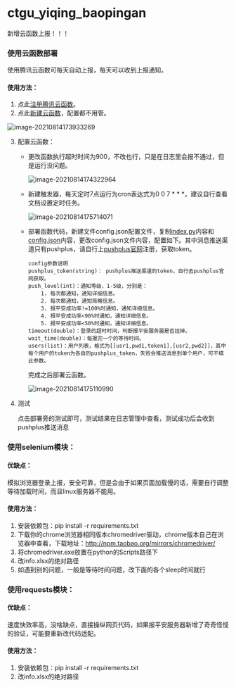 # ctgu_yiqing_baopingan
新增云函数上报！！！



### 使用云函数部署

使用腾讯云函数可每天自动上报，每天可以收到上报通知。

#### 使用方法：
1. 点此[注册腾讯云函数](https://console.cloud.tencent.com/)。
2. 点此[新建云函数](https://console.cloud.tencent.com/scf/list-create?rid=4&ns=default&keyword=helloworld%20%E7%A9%BA%E7%99%BD%E6%A8%A1%E6%9D%BF%E5%87%BD%E6%95%B0%26python3)，配置都不用管。

![image-20210814173933269](https://gitee.com/zzzjoy/My_Pictures/raw/master/image-20210814173933269.png)

3. 配置云函数：
   * 更改函数执行超时时间为900，不改也行，只是在日志里会报不通过，但是运行没问题。
   
     ![image-20210814174322964](https://gitee.com/zzzjoy/My_Pictures/raw/master/image-20210814174322964.png)

   * 新建触发器，每天定时7点运行为cron表达式为0 0 7 * * *，建议自行查看文档设置定时任务。

      ![image-20210814175714071](https://gitee.com/zzzjoy/My_Pictures/raw/master/image-20210814175714071.png)

   * 部署函数代码，新建文件config.json配置文件，复制[index.py](https://github.com/zzzjoy-620/ctgu_yiqing_baopingan/blob/main/baopingan_yunhanshu/index.py)内容和[config.json](https://github.com/zzzjoy-620/ctgu_yiqing_baopingan/blob/main/baopingan_yunhanshu/config.json)内容，更改config.json文件内容，配置如下。其中消息推送渠道只有pushplus，请自行上[pushplus官网](https://pushplus.hxtrip.com/message)注册，获取token。

      ```
      config参数说明
      pushplus_token(string)： pushplus推送渠道的token，自行去pushplus官网获取。
      push_level(int)：通知等级，1-5级，分别是：
          1. 每次都通知，通知详细信息。
          2. 每次都通知，通知简略信息。
          3. 报平安成功率!=100%时通知，通知详细信息。
          4. 报平安成功率<90%时通知，通知详细信息。
          5. 报平安成功率<50%时通知，通知详细信息。
      timeout(double)：登录的超时时间，判断报平安服务器是否挂掉。
      wait_time(double)：每报完一个的等待时间。
      users(list)：用户列表，格式为[[usr1,pwd1,token1],[usr2,pwd2]]，其中每个用户的token为各自的pushplus_token，失败会推送消息到单个用户，可不填此参数。
      ```

      完成之后部署云函数。

      ![image-20210814175110990](https://gitee.com/zzzjoy/My_Pictures/raw/master/image-20210814175110990.png)

4. 测试

   点击部署旁的测试即可，测试结果在日志管理中查看，测试成功后会收到pushplus推送消息

### 使用selenium模块：

#### 优缺点：

模拟浏览器登录上报，安全可靠，但是会由于如果页面加载慢的话，需要自行调整等待加载时间，而且linux服务器不能用。

#### 使用方法：

1. 安装依赖包：pip install -r requirements.txt
2. 下载你的chrome浏览器相同版本chromedriver驱动，chrome版本自己在浏览器中查看，下载地址：http://npm.taobao.org/mirrors/chromedriver/
3. 将chromedriver.exe放置在python的Scripts路径下
4. 改info.xlsx的绝对路径
5. 如遇到别的问题，一般是等待时间问题，改下面的各个sleep时间就行

### 使用requests模块：

#### 优缺点：

速度快效率高，没啥缺点，直接操纵网页代码，如果报平安服务器新增了奇奇怪怪的验证，可能要重新改代码适配。

#### 使用方法：

1. 安装依赖包：pip install -r requirements.txt
2. 改info.xlsx的绝对路径

